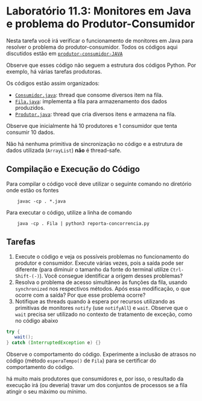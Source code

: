 # Laboratório 11.3: Monitores em Java e problema do Produtor-Consumidor

Nesta tarefa você irá verificar o funcionamento de monitores em Java para resolver o problema do produtor-consumidor. Todos os códigos aqui discutidos estão em [`produtor-consumidor-JAVA`](produtor-consumidor-JAVA/)

Observe que esses código não seguem a estrutura dos códigos Python. Por exemplo, há várias tarefas produtoras.

Os códigos estão assim organizados:

* [`Consumidor.java`](produtor-consumidor-JAVA/Consumidor.java): thread que consome diversos item na fila.
* [`Fila.java`](produtor-consumidor-JAVA/Fila.java): implementa a fila para armazenamento dos dados produzidos.
* [`Produtor.java`](produtor-consumidor-JAVA/Produtor.java): thread que cria diversos itens e armazena na fila.

Observe que inicialmente há 10 produtores e 1 consumidor que tenta consumir 10 dados.

Não há nenhuma primitiva de sincronização no código e a estrutura de dados utilizada (`ArrayList`) **não** é thread-safe.

## Compilação e Execução do Código

Para compilar o código você deve utilizar o seguinte comando no diretório onde estão os fontes

        javac -cp . *.java

Para executar o código, utilize a linha de comando

        java -cp . Fila | python3 reporta-concorrencia.py

## Tarefas

1. Execute o código e veja os possíveis problemas no funcionamento do produtor e consumidor. Execute várias vezes, pois a saída pode ser diferente (para diminuir o tamanho da fonte do terminal utilize `Ctrl-Shift-(-)`). Você consegue identificar a origem desses problemas?
2. Resolva o problema de acesso simultâneo às funções da fila, usando `synchronized` nos respectivos métodos. Após essa modificação, o que ocorre com a saída? Por que esse problema ocorre?
3. Notifique as threads quando à espera por recursos utilizando as primitivas de monitores `notify` (use `notifyAll`) e `wait`. Observe que o `wait` precisa ser utilizado no contexto de tratamento de exceção, como no código abaixo

```Java
try {
   wait();
} catch (InterruptedException e) {}
```

   Observe o comportamento do código. Experimente a inclusão de atrasos no código (método `esperaTempo()` de `Fila`) para se certificar do comportamento do código.


há muito mais produtores que consumidores e, por isso, o resultado da execução irá (ou deveria) travar um dos conjuntos de processos se a fila atingir o seu máximo ou mínimo.
